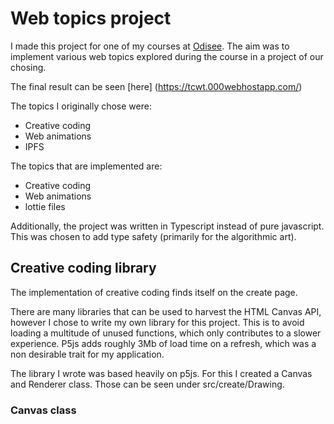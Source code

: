 # Web topics project

I made this project for one of my courses at [Odisee](https://www.odisee.be/). The aim was to implement various web topics explored during the course in a project of our chosing.

The final result can be seen [here] (https://tcwt.000webhostapp.com/)

The topics I originally chose were:

- Creative coding
- Web animations
- IPFS

The topics that are implemented are:

- Creative coding
- Web animations
- lottie files

Additionally, the project was written in Typescript instead of pure javascript. This was chosen to add type safety (primarily for the algorithmic art).

## Creative coding library

The implementation of creative coding finds itself on the create page.

There are many libraries that can be used to harvest the HTML Canvas API, however I chose to write my own library for this project. This is to avoid loading a multitude of unused functions, which only contributes to a slower experience. P5js adds roughly 3Mb of load time on a refresh, which was a non desirable trait for my application.

The library I wrote was based heavily on p5js. For this I created a Canvas and Renderer class. Those can be seen under src/create/Drawing.

### Canvas class
